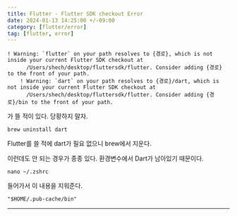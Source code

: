 ```yaml
---
title: Flutter - Flutter SDK checkout Error
date: 2024-01-13 14:25:00 +/-09:00
category: [flutter/error]
tag: [flutter, error]
---
```


```terminal
! Warning: `flutter` on your path resolves to {경로}, which is not inside your current Flutter SDK checkout at
      /Users/shech/desktop/fluttersdk/flutter. Consider adding {경로} to the front of your path.
    ! Warning: `dart` on your path resolves to {경로}/dart, which is not inside your current Flutter SDK checkout at
      /Users/shech/desktop/fluttersdk/flutter. Consider adding {경로}/bin to the front of your path.
```
가 뜰 적이 있다. 당황하지 말자.

```terminal
brew uninstall dart
```
Flutter를 쓸 적에 dart가 필요 없으니 brew에서 지운다.

이런데도 안 되는 경우가 종종 있다. 환경변수에서 Dart가 남아있기 때문이다.
```terminal
nano ~/.zshrc
```

들어가서 이 내용을 지워준다.
```terminal
"$HOME/.pub-cache/bin"
```

---